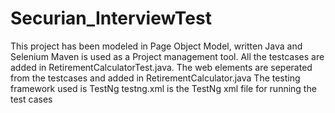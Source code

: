 # Securian_InterviewTest
This project has been modeled in Page Object Model, written Java and Selenium
Maven is used as a Project management tool.
All the testcases are added in RetirementCalculatorTest.java. 
The web elements are seperated from the testcases and added in RetirementCalculator.java
The testing framework used is TestNg
testng.xml is the TestNg xml file for running the test cases
